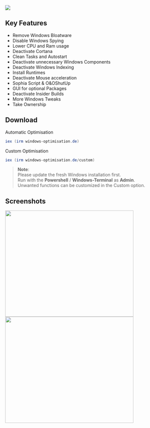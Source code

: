 <img src="https://user-images.githubusercontent.com/98750428/194409138-97880567-7645-4dc3-b031-74e2dae6da35.png"> 

## Key Features
* Remove Windows Bloatware 
* Disable Windows Spying
* Lower CPU and Ram usage
* Deactivate Cortana
* Clean Tasks and Autostart
* Deactivate unnecessary Windows Components
* Deactivate Windows Indexing 
* Install Runtimes
* Deactivate Mouse acceleration
* Sophia Script & O&OShutUp
* GUI for optional Packages
* Deactivate Insider Builds 
* More Windows Tweaks
* Take Ownership

## Download
Automatic Optimisation
  ```powershell
iex (irm windows-optimisation.de)
  ```   
Custom Optimisation
  ```powershell
iex (irm windows-optimisation.de/custom)
  ```   
> **Note**: <BR> 
Please update the fresh Windows installation first. <BR>
Run with the **Powershell** / **Windows-Terminal** as **Admin**. <BR>
Unwanted functions can be customized in the Custom option. <BR>
  
## Screenshots
<div>
    <img src="https://user-images.githubusercontent.com/98750428/200678853-363ec142-b0ab-4623-97cb-077bff29ca9d.png" width="410" height="340">
    <img src="https://user-images.githubusercontent.com/98750428/200678119-e192ef85-75ef-4585-8260-3a444e8c66a1.png" width="410" height="340">
</div>

